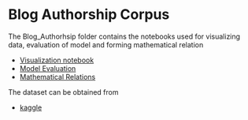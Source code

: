 # Blog Authorship Corpus

The Blog_Authorhsip folder contains the notebooks used for visualizing data, evaluation of model and forming mathematical relation

- [Visualization notebook](Visualization_Rohan.ipynb)
- [Model Evaluation](LDA_TM_Evaluation_Rohan.ipynb)
- [Mathematical Relations](Mathematical_Relation_Rohan.ipynb)

The dataset can be obtained from

- [kaggle](https://www.kaggle.com/rtatman/blog-authorship-corpus)
